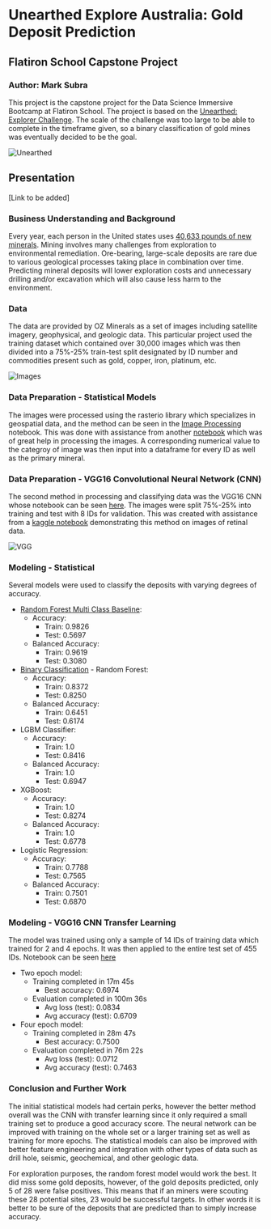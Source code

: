 # Unearthed Explore Australia: Gold Deposit Prediction

## Flatiron School Capstone Project

### Author: Mark Subra
This project is the capstone project for the Data Science Immersive Bootcamp at Flatiron School. The project is based on the [Unearthed: Explorer Challenge](https://unearthed.solutions/u/challenge/generate-new-knowledge-predicting-all-australian-mineral-deposits). The scale of the challenge was too large to be able to complete in the timeframe given, so a binary classification of gold mines was eventually decided to be the goal.

![Unearthed](https://unearthed.solutions/u/sites/default/files/challenge-images/unnamed.jpg)

## Presentation
[Link to be added]

### Business Understanding and Background
Every year, each person in the United states uses [40,633 pounds of new minerals](https://mineralseducationcoalition.org/wp-content/uploads/2019-Mining-Cart-Per-Capita-color.pdf). Mining involves many challenges from exploration to environmental remediation. Ore-bearing, large-scale deposits are rare due to various geological processes taking place in combination over time. Predicting mineral deposits will lower exploration costs and unnecessary drilling and/or excavation which will also cause less harm to the environment.

### Data
The data are provided by OZ Minerals as a set of images including satellite imagery, geophysical, and geologic data. This particular project used the training dataset which contained over 30,000 images which was then divided into a 75%-25% train-test split designated by ID number and commodities present such as gold, copper, iron, platinum, etc.

![Images](https://github.com/jesserobertson/explore_australia/raw/master/resources/layer_examples.png?raw=true)

### Data Preparation - Statistical Models
The images were processed using the rasterio library which specializes in geospatial data, and the method can be seen in the [Image Processing](https://github.com/geomms/Unearthed_Explore_Australia_Flatiron_School_Capstone_Project/blob/master/Image%20Processing.ipynb) notebook. This was done with assistance from another [notebook](https://github.com/pedrojunqueira/ExploreSA/blob/master/MyNBs/First%20Exploration%20Trainset.ipynb) which was of great help in processing the images. A corresponding numerical value to the categroy of image was then input into a dataframe for every ID as well as the primary mineral.

### Data Preparation - VGG16 Convolutional Neural Network (CNN)
The second method in processing and classifying data was the VGG16 CNN whose notebook can be seen [here](https://github.com/geomms/Unearthed_Explore_Australia_Flatiron_School_Capstone_Project/blob/master/VGG16.ipynb). The images were split 75%-25% into training and test with 8 IDs for validation. This was created with assistance from a [kaggle notebook](https://www.kaggle.com/carloalbertobarbano/vgg16-transfer-learning-pytorch) demonstrating this method on images of retinal data.

![VGG](https://it.mathworks.com/content/mathworks/it/it/discovery/convolutional-neural-network/_jcr_content/mainParsys/image_copy.adapt.full.high.jpg/1523891801700.jpg)

### Modeling - Statistical
Several models were used to classify the deposits with varying degrees of accuracy.
  - [Random Forest Multi Class Baseline](https://github.com/geomms/Unearthed_Explore_Australia_Flatiron_School_Capstone_Project/blob/master/Baseline%20Model%20Random%20Forest.ipynb): 
    - Accuracy: 
      - Train: 0.9826
      - Test: 0.5697
    - Balanced Accuracy:
      - Train: 0.9619
      - Test: 0.3080
  - [Binary Classification](https://github.com/geomms/Unearthed_Explore_Australia_Flatiron_School_Capstone_Project/blob/master/Binary%20Classification.ipynb) - Random Forest:
    - Accuracy:
      - Train: 0.8372
      - Test: 0.8250
    - Balanced Accuracy:
      - Train: 0.6451
      - Test: 0.6174
  - LGBM Classifier:
    - Accuracy:
      - Train: 1.0
      - Test: 0.8416
    - Balanced Accuracy:
      - Train: 1.0
      - Test: 0.6947
  - XGBoost:
    - Accuracy:
      - Train: 1.0
      - Test: 0.8274
    - Balanced Accuracy:
      - Train: 1.0
      - Test: 0.6778
  - Logistic Regression:
    - Accuracy:
      - Train: 0.7788
      - Test: 0.7565
    - Balanced Accuracy:
      - Train: 0.7501
      - Test: 0.6870
### Modeling - VGG16 CNN Transfer Learning
The model was trained using only a sample of 14 IDs of training data which trained for 2 and 4 epochs. It was then applied to the entire test set of 455 IDs. Notebook can be seen [here](https://github.com/geomms/Unearthed_Explore_Australia_Flatiron_School_Capstone_Project/blob/master/VGG16%20Test.ipynb)
  - Two epoch model:
     - Training completed in 17m 45s
        - Best accuracy: 0.6974
     - Evaluation completed in 100m 36s
        - Avg loss (test): 0.0834
        - Avg accuracy (test): 0.6709
  - Four epoch model:
     - Training completed in 28m 47s
        - Best accuracy: 0.7500
     - Evaluation completed in 76m 22s
        - Avg loss (test): 0.0712
        - Avg accuracy (test): 0.7463
### Conclusion and Further Work
The initial statistical models had certain perks, however the better method overall was the CNN with transfer learning since it only required a small training set to produce a good accuracy score. The neural network can be improved with training on the whole set or a larger training set as well as training for more epochs. The statistical models can also be improved with better feature engineering and integration with other types of data such as drill hole, seismic, geochemical, and other geologic data.

For exploration purposes, the random forest model would work the best. It did miss some gold deposits, however, of the gold deposits predicted, only 5 of 28 were false positives. This means that if an miners were scouting these 28 potential sites, 23 would be successful targets. In other words it is better to be sure of the deposits that are predicted than to simply increase accuracy.
